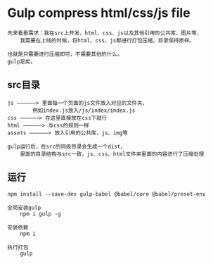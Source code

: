 # Gulp compress html/css/js file

    先来看看需求：我在src上开发，html、css、js以及其他引用的公共库、图片等，
        我需要在上线的时候，将html、css、js都进行打包压缩，目录保持原样。

    也就是只需要进行压缩即可，不需要其他的什么。
    gulp足矣。

##  src目录

    js ——————> 里面每一个页面的js文件放入对应的文件夹，
            例如index.js放入/js/index/index.js
    css ——————> 在这里直接放在css下就行
    html ——————> 与css的规则一样
    assets ——————> 放入引用的公共库，js、img等

    gulp运行后，在src的同级目录会生成一个dist，
        里面的目录结构与src一致，js、css、html文件夹里面的内容进行了压缩处理

##  运行

    npm install --save-dev gulp-babel @babel/core @babel/preset-env
    
    全局安装gulp
        npm i gulp -g

    安装依赖
        npm i 

    执行打包
        gulp